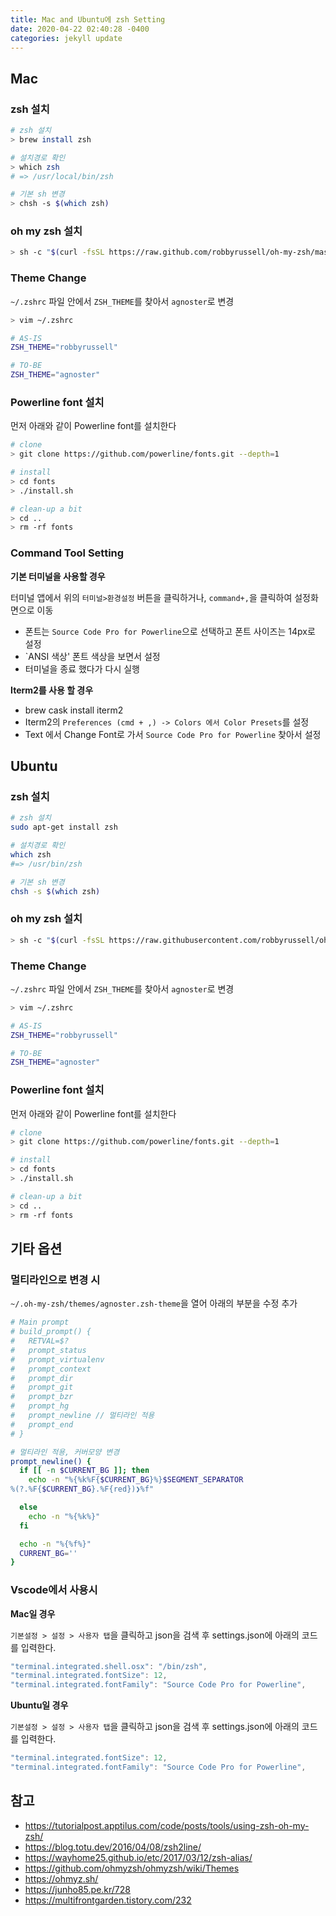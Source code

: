 ```yaml
---
title: Mac and Ubuntu에 zsh Setting
date: 2020-04-22 02:40:28 -0400
categories: jekyll update
---
```


## Mac

### zsh 설치

```bash
# zsh 설치
> brew install zsh

# 설치경로 확인
> which zsh
# => /usr/local/bin/zsh

# 기본 sh 변경
> chsh -s $(which zsh)
```

### oh my zsh 설치

```bash
> sh -c "$(curl -fsSL https://raw.github.com/robbyrussell/oh-my-zsh/master/tools/install.sh)"
```

### Theme Change

`~/.zshrc` 파일 안에서 `ZSH_THEME`를 찾아서 `agnoster`로 변경

```bash
> vim ~/.zshrc
```

```bash
# AS-IS
ZSH_THEME="robbyrussell"

# TO-BE
ZSH_THEME="agnoster"
```

### Powerline font 설치

먼저 아래와 같이 Powerline font를 설치한다

```bash
# clone
> git clone https://github.com/powerline/fonts.git --depth=1

# install
> cd fonts
> ./install.sh

# clean-up a bit
> cd ..
> rm -rf fonts
```

### Command Tool Setting

**기본 터미널을 사용할 경우**

터미널 앱에서 위의 `터미널>환경설정` 버튼을 클릭하거나, `command+,`을 클릭하여 설정화면으로 이동

- 폰트는 `Source Code Pro for Powerline`으로 선택하고 폰트 사이즈는 14px로 설정
- `ANSI 색상' 폰트 색상을 보면서 설정
- 터미널을 종료 했다가 다시 실행

**Iterm2를 사용 할 경우**

- brew cask install iterm2
- Iterm2의 `Preferences (cmd + ,) -> Colors 에서 Color Presets`를 설정
- Text 에서 Change Font로 가서 `Source Code Pro for Powerline` 찾아서 설정

## Ubuntu

### zsh 설치

```bash
# zsh 설치
sudo apt-get install zsh

# 설치경로 확인
which zsh
#=> /usr/bin/zsh

# 기본 sh 변경
chsh -s $(which zsh)
```

### oh my zsh 설치

```bash
> sh -c "$(curl -fsSL https://raw.githubusercontent.com/robbyrussell/oh-my-zsh/master/tools/install.sh"
```

### Theme Change

`~/.zshrc` 파일 안에서 `ZSH_THEME`를 찾아서 `agnoster`로 변경

```bash
> vim ~/.zshrc
```

```bash
# AS-IS
ZSH_THEME="robbyrussell"

# TO-BE
ZSH_THEME="agnoster"
```

### Powerline font 설치

먼저 아래와 같이 Powerline font를 설치한다

```bash
# clone
> git clone https://github.com/powerline/fonts.git --depth=1

# install
> cd fonts
> ./install.sh

# clean-up a bit
> cd ..
> rm -rf fonts
```

## 기타 옵션

### 멀티라인으로 변경 시

`~/.oh-my-zsh/themes/agnoster.zsh-theme`을 열어 아래의 부분을 수정 추가

```bash
# Main prompt
# build_prompt() {
#   RETVAL=$?
#   prompt_status
#   prompt_virtualenv
#   prompt_context
#   prompt_dir
#   prompt_git
#   prompt_bzr
#   prompt_hg
#   prompt_newline // 멀티라인 적용
#   prompt_end
# }

# 멀티라인 적용, 커버모양 변경
prompt_newline() {
  if [[ -n $CURRENT_BG ]]; then
    echo -n "%{%k%F{$CURRENT_BG}%}$SEGMENT_SEPARATOR
%(?.%F{$CURRENT_BG}.%F{red})❯%f"

  else
    echo -n "%{%k%}"
  fi

  echo -n "%{%f%}"
  CURRENT_BG=''
}
```

### Vscode에서 사용시

**Mac일 경우**

`기본설정 > 설정 > 사용자 탭`을 클릭하고 json을 검색 후 settings.json에 아래의 코드를 입력한다.

```javascript
"terminal.integrated.shell.osx": "/bin/zsh",
"terminal.integrated.fontSize": 12,
"terminal.integrated.fontFamily": "Source Code Pro for Powerline",
```

**Ubuntu일 경우**

`기본설정 > 설정 > 사용자 탭`을 클릭하고 json을 검색 후 settings.json에 아래의 코드를 입력한다.

```javascript
"terminal.integrated.fontSize": 12,
"terminal.integrated.fontFamily": "Source Code Pro for Powerline",
```

## 참고

- https://tutorialpost.apptilus.com/code/posts/tools/using-zsh-oh-my-zsh/
- https://blog.totu.dev/2016/04/08/zsh2line/
- https://wayhome25.github.io/etc/2017/03/12/zsh-alias/
- https://github.com/ohmyzsh/ohmyzsh/wiki/Themes
- https://ohmyz.sh/
- https://junho85.pe.kr/728
- https://multifrontgarden.tistory.com/232

